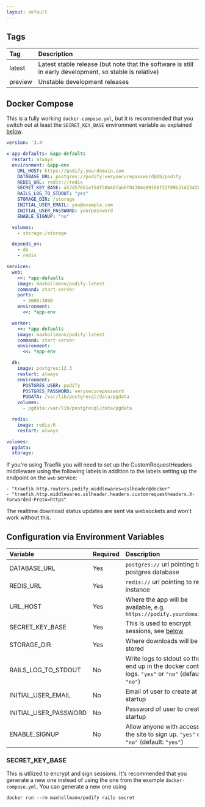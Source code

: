 ```yaml
---
layout: default
---
```


## Tags

| Tag     | Description                                                                                             |
|:--------|:--------------------------------------------------------------------------------------------------------|
| latest  | Latest stable release (but note that the software is still in early development, so stable is relative) |
| preview | Unstable development releases                                                                           |


## Docker Compose

This is a fully working `docker-compose.yml`, but it is recommended
that you switch out at least the `SECRET_KEY_BASE` environment
variable as explained [below](#secret_key_base).

```yaml
version: '3.4'

x-app-defaults: &app-defaults
  restart: always
  environment: &app-env
    URL_HOST: https://podify.yourdomain.com
    DATABASE_URL: postgres://podify:verysecurepassword@db/podify
    REDIS_URL: redis://redis
    SECRET_KEY_BASE: a57d57661ef5df58b46fab6f04304e89108f22f89b31d2242b31891102da87d519a1f3c6459c1d2716b3b8c5438ef43e06ed4c29c8fb059eb650dc2ec0062d57
    RAILS_LOG_TO_STDOUT: "yes"
    STORAGE_DIR: /storage
    INITIAL_USER_EMAIL: you@example.com
    INITIAL_USER_PASSWORD: yourpassword
    ENABLE_SIGNUP: "no"

  volumes:
    - storage:/storage

  depends_on:
    - db
    - redis

services:
  web:
    <<: *app-defaults
    image: maxhollmann/podify:latest
    command: start-server
    ports:
      - 3000:3000
    environment:
      <<: *app-env

  worker:
    <<: *app-defaults
    image: maxhollmann/podify:latest
    command: start-server
    environment:
      <<: *app-env

  db:
    image: postgres:12.3
    restart: always
    environment:
      POSTGRES_USER: podify
      POSTGRES_PASSWORD: verysecurepassword
      PGDATA: /var/lib/postgresql/data/pgdata
    volumes:
      - pgdata:/var/lib/postgresql/data/pgdata

  redis:
    image: redis:6
    restart: always

volumes:
  pgdata:
  storage:
```

If you're using Traefik you will need to set up the
CustomRequestHeaders middleware using the following labels in addition
to the labels setting up the endpoint on the `web` service:

```
- "traefik.http.routers.podify.middlewares=sslheader@docker"
- "traefik.http.middlewares.sslheader.headers.customrequestheaders.X-Forwarded-Proto=https"
```

The realtime download status updates are sent via websockets and won't
work without this.

## Configuration via Environment Variables

| Variable              | Required | Description                                                                                           |
|:----------------------|:---------|:------------------------------------------------------------------------------------------------------|
| DATABASE_URL          | Yes      | `postgres://` url pointing to postgres database                                                       |
| REDIS_URL             | Yes      | `redis://` url pointing to redis instance                                                             |
| URL_HOST              | Yes      | Where the app will be available, e.g. `https://podify.yourdomain.com`                                 |
| SECRET_KEY_BASE       | Yes      | This is used to encrypt sessions, see [below](#secret_key_base)                                       |
| STORAGE_DIR           | Yes      | Where downloads will be stored                                                                        |
| RAILS_LOG_TO_STDOUT   | No       | Write logs to stdout so they end up in the docker container logs. `"yes"` or `"no"` (default: `"no"`) |
| INITIAL_USER_EMAIL    | No       | Email of user to create at startup                                                                    |
| INITIAL_USER_PASSWORD | No       | Password of user to create at startup                                                                 |
| ENABLE_SIGNUP         | No       | Allow anyone with access to the site to sign up. `"yes"` or `"no"` (default: `"yes"`)                 |

### SECRET_KEY_BASE

This is utilized to encrypt and sign sessions. It's recommended that you generate a new one instead of using the one from the example `docker-compose.yml`. You can generate a new one using

    docker run --rm maxhollmann/podify rails secret
